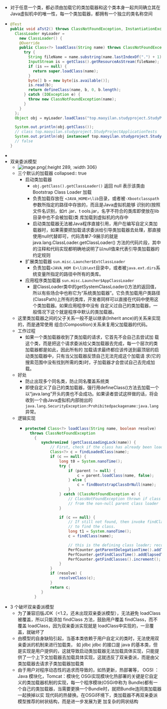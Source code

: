 - 对于任意一个类，都必须由加载它的类加载器和这个类本身一起共同确立其在Java虚拟机中的唯一性，每一个类加载器，都拥有一个独立的类名称空间
- ```java
  @Test
  public void aTst2() throws ClassNotFoundException, InstantiationException, IllegalAccessException {
    ClassLoader myLoader =
      new ClassLoader() {
      @Override
      public Class<?> loadClass(String name) throws ClassNotFoundException {
        try {
          String fileName = name.substring(name.lastIndexOf(".") + 1) + ".class";
          InputStream is = getClass().getResourceAsStream(fileName);
          if (is == null) {
            return super.loadClass(name);
          }
          byte[] b = new byte[is.available()];
          is.read(b);
          return defineClass(name, b, 0, b.length);
        } catch (IOException e) {
          throw new ClassNotFoundException(name);
        }
      }
    };
    Object obj = myLoader.loadClass("top.maoyilan.studyproject.StudyProjectApplicationTests").newInstance();
  
    System.out.println(obj.getClass());
    // class top.maoyilan.studyproject.StudyProjectApplicationTests
    System.out.println(obj instanceof top.maoyilan.studyproject.StudyProjectApplicationTests);
    // false
  }
  ```
-
- 双亲委派模型
	- ![image.png](../assets/image_1639227374530_0.png){:height 289, :width 306}
	- 三个默认的加载器
	  collapsed:: true
		- 启动类加载器
			- `obj.getClass().getClassLoader()` 返回 null 表示该类由 Bootstrap Class Loader 加载
			- 负责加载存放在 `<JAVA_HOME>\lib`目录，或者被`-Xbootclasspath`参数所指定的路径中存放的，而且是Java虚拟机能够 识别的(按照文件名识别，如rt .jar、t ools.jar，名字不符合的类库即使放在lib目录中也不会被加载)类 库加载到虚拟机的内存中
			- 启动类加载器无法被Java程序直接引用，用户在编写自定义类加载器时，如果需要把加载请求委派给引导类加载器去处理，那直接使用null代替即可，代码清单7-9展示的就是java.lang.ClassLoader.getClassLoader() 方法的代码片段，其中的注释和代码实现都明确地说明了以null值来代表引导类加载器的约定规则
		- 扩展类加载器 `sun.misc.Launcher$ExtClassLoader`
			- 负责加载`<JAVA_HOM E>\lib\ext`目录中，或者被`java.ext.dirs`系统变量所指定的路径中所有的类库。
		- 应用程序类加载器 `sun.misc.Launcher$AppClassLoader`
			- 是ClassLoader类中的getSystemClassLoader()方法的返回值，所以有些场合中也称它为“系统类加载器”。它负责加载用户类路径 (ClassPath)上所有的类库，开发者同样可以直接在代码中使用这个类加载器。如果应用程序中没有 自定义过自己的类加载器，一般情况下这个就是程序中默认的类加载器。
	- 这里类加载器之间的父子关系一般不是以继承(Inherit ance)的关系来实现的，而是通常使用 组合(Composition)关系来复用父加载器的代码。
	- 工作过程
		- 如果一个类加载器收到了类加载的请求，它首先不会自己去尝试加
		  载这个类，而是把这个请求委派给父类加载器去完成，每一个层次的类加载器都是如此，因此所有的
		  加载请求最终都应该传送到最顶层的启动类加载器中，只有当父加载器反馈自己无法完成这个加载请
		  求(它的搜索范围中没有找到所需的类)时，子加载器才会尝试自己去完成加载。
	- 好处
		- 防止出现多个同名类，防止同名覆盖系统类
		- 即使自定义了自己的类加载器，强行用defineClass()方法去加载一个以“java.lang”开头的类也不会成功。如果读者尝试这样做的话，将会收到一个由Java虚拟机内部抛出的`java.lang.SecurityException:Prohibitedpackagename:java.lang`异常。
	- 逻辑实现
		- ```java
		  protected Class<?> loadClass(String name, boolean resolve)
		    throws ClassNotFoundException
		      {
		         synchronized (getClassLoadingLock(name)) {
		             // First, check if the class has already been loaded
		             Class<?> c = findLoadedClass(name);
		             if (c == null) {
		                 long t0 = System.nanoTime();
		                 try {
		                     if (parent != null) {
		                         c = parent.loadClass(name, false);
		                     } else {
		                         c = findBootstrapClassOrNull(name);
		                     }
		                 } catch (ClassNotFoundException e) {
		                     // ClassNotFoundException thrown if class not found
		                     // from the non-null parent class loader
		                 }
		  
		                 if (c == null) {
		                     // If still not found, then invoke findClass in order
		                     // to find the class.
		                     long t1 = System.nanoTime();
		                     c = findClass(name);
		  
		                     // this is the defining class loader; record the stats
		                     PerfCounter.getParentDelegationTime().addTime(t1 - t0);
		                     PerfCounter.getFindClassTime().addElapsedTimeFrom(t1);
		                     PerfCounter.getFindClasses().increment();
		                 }
		             }
		             if (resolve) {
		                 resolveClass(c);
		             }
		             return c;
		         }
		      }
		  ```
- 3 个破坏双亲委派模型
	- 为了兼容旧版JDK（<1.2，还未出现双亲委派模型），无法避免 loadClass 被覆盖，所以只能添加 findClass 方法，鼓励用户覆盖 findClass，而不覆盖 loadClass，因为双亲委派实现就是 loadClass中实现的，一旦覆盖，就破坏了
	- 由模型的自身缺陷引起，当基本类依赖于用户自定义的类时，无法使用双亲委派的机制来进行加载类，
	  如 jdbc
	  jdbc 的接口是 java 的基本类，但是实现是用户提供的，这就导致启动类加载器无法加载具体实现，只能提供了一个上下文加载器去加载具体实现，这就违反了双亲委派，而是由父类加载器去请求子类加载器加载类
	- 由于用户对程序动态性的追求而导致的，如热更新，热部署等，
	  OGSI ：Java 模块化，Tomcat：模块化
	  OSGi实现模块化热部署的关键是它自定义的类加载器机制的实现，每一个程序模块(OSGi中称为 Bundle)都有一个自己的类加载器，当需要更换一个Bundle时，就把Bundle连同类加载器一起换掉以实 现代码的热替换。在OSGi环境下，类加载器不再双亲委派模型推荐的树状结构，而是进一步发展为更 加复杂的网状结构